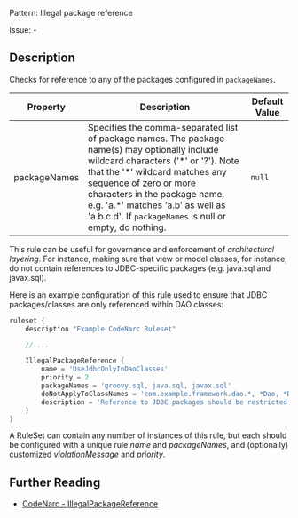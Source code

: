 Pattern: Illegal package reference

Issue: -

## Description

Checks for reference to any of the packages configured in `packageNames`.

| **Property** | **Description**                                                                                                                                                                                                                                                                                                                     | **Default Value** |
| --- | --- | --- |
| packageNames | Specifies the comma-separated list of package names. The package name(s) may optionally include wildcard characters ('\*' or '?'). Note that the '\*' wildcard matches any sequence of zero or more characters in the package name, e.g. 'a.\*' matches 'a.b' as well as 'a.b.c.d'. If `packageNames` is null or empty, do nothing. | `null`            |

This rule can be useful for governance and enforcement of *architectural layering*. For instance, making sure that view or model classes, for instance, do not contain references to JDBC-specific packages (e.g. java.sql and javax.sql).

Here is an example configuration of this rule used to ensure that JDBC packages/classes are only referenced within DAO classes:

``` groovy
ruleset {
    description "Example CodeNarc Ruleset"

    // ...

    IllegalPackageReference {
        name = 'UseJdbcOnlyInDaoClasses'
        priority = 2
        packageNames = 'groovy.sql, java.sql, javax.sql'
        doNotApplyToClassNames = 'com.example.framework.dao.*, *Dao, *DaoImpl'
        description = 'Reference to JDBC packages should be restricted to DAO classes.'
    }
}
```

A RuleSet can contain any number of instances of this rule, but each should be configured with a unique rule *name* and *packageNames*, and (optionally) customized *violationMessage* and *priority*.

## Further Reading

* [CodeNarc - IllegalPackageReference](http://codenarc.sourceforge.net/codenarc-rules-generic.html#IllegalPackageReference)
